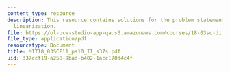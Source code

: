 ```yaml
---
content_type: resource
description: This resource contains solutions for the problem statements related to
  linearization.
file: https://ol-ocw-studio-app-qa.s3.amazonaws.com/courses/18-03sc-differential-equations-fall-2011/337ccf19a2589badb4021acc170d4c4f_MIT18_03SCF11_ps10_II_s37s.pdf
file_type: application/pdf
resourcetype: Document
title: MIT18_03SCF11_ps10_II_s37s.pdf
uid: 337ccf19-a258-9bad-b402-1acc170d4c4f
---
```

